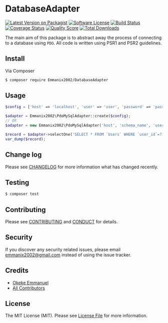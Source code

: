 # DatabaseAdapter

[![Latest Version on Packagist][ico-version]][link-packagist]
[![Software License][ico-license]](LICENSE.md)
[![Build Status][ico-travis]][link-travis]
[![Coverage Status][ico-scrutinizer]][link-scrutinizer]
[![Quality Score][ico-code-quality]][link-code-quality]
[![Total Downloads][ico-downloads]][link-downloads]

The main aim of this package is to abstract away the process of connecting to a database using `PDO`. 
All code is written using PSR1 and PSR2 guidelines.

## Install

Via Composer

``` bash
$ composer require Emmanix2002/DatabaseAdapter
```

## Usage

``` php
$config = ['host' => 'localhost', 'user' => 'user', 'password' => 'password', 'schema' => 'schema_name'];

$adapter = Emmanix2002\PdoMySqlAdapter::create($config);
// OR
$adapter = new Emmanix2002\PdoMySqlAdapter('host', 'schema_name', 'user', 'password');

$record = $adapter->selectOne('SELECT * FROM `Users` WHERE `user_id`=?', 21134);
var_dump($record);
```

## Change log

Please see [CHANGELOG](CHANGELOG.md) for more information what has changed recently.

## Testing

``` bash
$ composer test
```

## Contributing

Please see [CONTRIBUTING](CONTRIBUTING.md) and [CONDUCT](CONDUCT.md) for details.

## Security

If you discover any security related issues, please email emmanix2002@gmail.com instead of using the issue tracker.

## Credits

- [Okeke Emmanuel][link-author]
- [All Contributors][link-contributors]

## License

The MIT License (MIT). Please see [License File](LICENSE.md) for more information.

[ico-version]: https://img.shields.io/packagist/v/emmanix2002/DatabaseAdapter.svg?style=flat-square
[ico-license]: https://img.shields.io/badge/license-MIT-brightgreen.svg?style=flat-square
[ico-travis]: https://img.shields.io/travis/emmanix2002/DatabaseAdapter/master.svg?style=flat-square
[ico-scrutinizer]: https://img.shields.io/scrutinizer/coverage/g/emmanix2002/DatabaseAdapter.svg?style=flat-square
[ico-code-quality]: https://img.shields.io/scrutinizer/g/emmanix2002/DatabaseAdapter.svg?style=flat-square
[ico-downloads]: https://img.shields.io/packagist/dt/emmanix2002/DatabaseAdapter.svg?style=flat-square

[link-packagist]: https://packagist.org/packages/emmanix2002/DatabaseAdapter
[link-travis]: https://travis-ci.org/emmanix2002/DatabaseAdapter
[link-scrutinizer]: https://scrutinizer-ci.com/g/emmanix2002/DatabaseAdapter/code-structure
[link-code-quality]: https://scrutinizer-ci.com/g/emmanix2002/DatabaseAdapter
[link-downloads]: https://packagist.org/packages/emmanix2002/DatabaseAdapter
[link-author]: https://github.com/emmanix2002
[link-contributors]: ../../contributors
